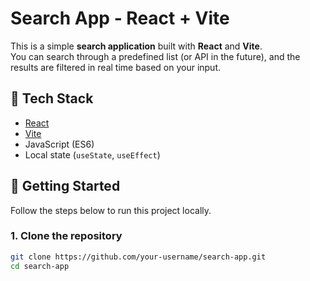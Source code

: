 # Search App - React + Vite

This is a simple **search application** built with **React** and **Vite**.  
You can search through a predefined list (or API in the future), and the results are filtered in real time based on your input.

## 🔧 Tech Stack

- [React](https://reactjs.org/)
- [Vite](https://vitejs.dev/)
- JavaScript (ES6)
- Local state (`useState`, `useEffect`)

## 🚀 Getting Started

Follow the steps below to run this project locally.

### 1. Clone the repository

```bash
git clone https://github.com/your-username/search-app.git
cd search-app
